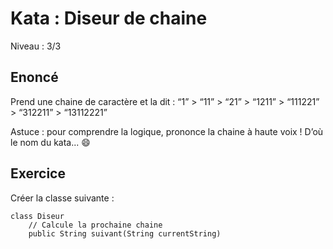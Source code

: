 # Kata : Diseur de chaine
Niveau : 3/3
## Enoncé
Prend une chaine de caractère et la dit :
“1” > “11” > “21” > “1211” > “111221” > “312211” > “13112221”

Astuce : pour comprendre la logique, prononce la chaine à haute voix !
D’où le nom du kata... 😄

## Exercice
Créer la classe suivante :
```
class Diseur
    // Calcule la prochaine chaine
    public String suivant(String currentString)
```